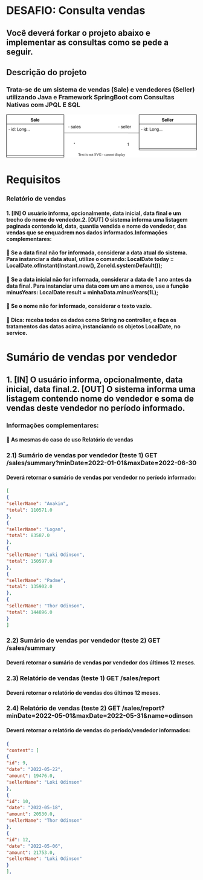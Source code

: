# DESAFIO: Consulta vendas

## Você deverá forkar o projeto abaixo e implementar as consultas como se pede a seguir.

## Descrição do projeto
### Trata-se de um sistema de vendas (Sale) e vendedores (Seller) utilizando Java e Framework SpringBoot com Consultas Nativas com JPQL E SQL

![Descrição do Desafio](https://raw.githubusercontent.com/LucianoSant006/desafio-consulta-vendas/main/desafio%20consultavendas.svg)

# Requisitos
### Relatório de vendas
#### 1. [IN] O usuário informa, opcionalmente, data inicial, data final e um trecho do nome do vendedor.2. [OUT] O sistema informa uma listagem paginada contendo id, data, quantia vendida e nome do vendedor, das vendas que se enquadrem nos dados informados.Informações complementares:
####  Se a data final não for informada, considerar a data atual do sistema. Para instanciar a data atual, utilize o comando: LocalDate today = LocalDate.ofInstant(Instant.now(), ZoneId.systemDefault());
####  Se a data inicial não for informada, considerar a data de 1 ano antes da data final. Para instanciar uma data com um ano a menos, use a função minusYears: LocalDate result = minhaData.minusYears(1L);
####  Se o nome não for informado, considerar o texto vazio.
####  Dica: receba todos os dados como String no controller, e faça os tratamentos das datas acima,instanciando os objetos LocalDate, no service.
# Sumário de vendas por vendedor
## 1. [IN] O usuário informa, opcionalmente, data inicial, data final.2. [OUT] O sistema informa uma listagem contendo nome do vendedor e soma de vendas deste vendedor no período informado.
### Informações complementares:
####  As mesmas do caso de uso Relatório de vendas
### 2.1) Sumário de vendas por vendedor (teste 1) GET /sales/summary?minDate=2022-01-01&maxDate=2022-06-30
#### Deverá retornar o sumário de vendas por vendedor no período informado:
```json
[
{
"sellerName": "Anakin",
"total": 110571.0
},
{
"sellerName": "Logan",
"total": 83587.0
},
{
"sellerName": "Loki Odinson",
"total": 150597.0
},
{
"sellerName": "Padme",
"total": 135902.0
},
{
"sellerName": "Thor Odinson",
"total": 144896.0
}
]
````
### 2.2) Sumário de vendas por vendedor (teste 2) GET /sales/summary
#### Deverá retornar o sumário de vendas por vendedor dos últimos 12 meses.
### 2.3) Relatório de vendas (teste 1) GET /sales/report
#### Deverá retornar o relatório de vendas dos últimos 12 meses.
### 2.4) Relatório de vendas (teste 2) GET /sales/report?minDate=2022-05-01&maxDate=2022-05-31&name=odinson
#### Deverá retornar o relatório de vendas do período/vendedor informados:
````json
{
"content": [
{
"id": 9,
"date": "2022-05-22",
"amount": 19476.0,
"sellerName": "Loki Odinson"
},
{
"id": 10,
"date": "2022-05-18",
"amount": 20530.0,
"sellerName": "Thor Odinson"
},
{
"id": 12,
"date": "2022-05-06",
"amount": 21753.0,
"sellerName": "Loki Odinson"
}
],
````
